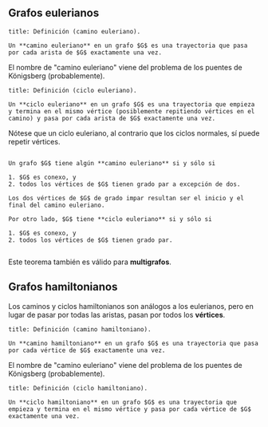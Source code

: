 ## Grafos eulerianos

```ad-definition
title: Definición (camino euleriano).

Un **camino euleriano** en un grafo $G$ es una trayectoria que pasa por cada arista de $G$ exactamente una vez.

```

El nombre de "camino euleriano" viene del problema de los puentes de Königsberg (probablemente).

```ad-definition
title: Definición (ciclo euleriano).

Un **ciclo euleriano** en un grafo $G$ es una trayectoria que empieza y termina en el mismo vértice (posiblemente repitiendo vértices en el camino) y pasa por cada arista de $G$ exactamente una vez.

```

Nótese que un ciclo euleriano, al contrario que los ciclos normales, sí puede repetir vértices.

```ad-theorem

Un grafo $G$ tiene algún **camino euleriano** si y sólo si

1. $G$ es conexo, y
2. todos los vértices de $G$ tienen grado par a excepción de dos.

Los dos vértices de $G$ de grado impar resultan ser el inicio y el final del camino euleriano.

Por otro lado, $G$ tiene **ciclo euleriano** si y sólo si

1. $G$ es conexo, y
2. todos los vértices de $G$ tienen grado par.


```

Este teorema también es válido para **multigrafos**.

## Grafos hamiltonianos

Los caminos y ciclos hamiltonianos son análogos a los eulerianos, pero en lugar de pasar por todas las aristas, pasan por todos los **vértices**.


```ad-definition
title: Definición (camino hamiltoniano).

Un **camino hamiltoniano** en un grafo $G$ es una trayectoria que pasa por cada vértice de $G$ exactamente una vez.

```

El nombre de "camino euleriano" viene del problema de los puentes de Königsberg (probablemente).

```ad-definition
title: Definición (ciclo hamiltoniano).

Un **ciclo hamiltoniano** en un grafo $G$ es una trayectoria que empieza y termina en el mismo vértice y pasa por cada vértice de $G$ exactamente una vez.

```
